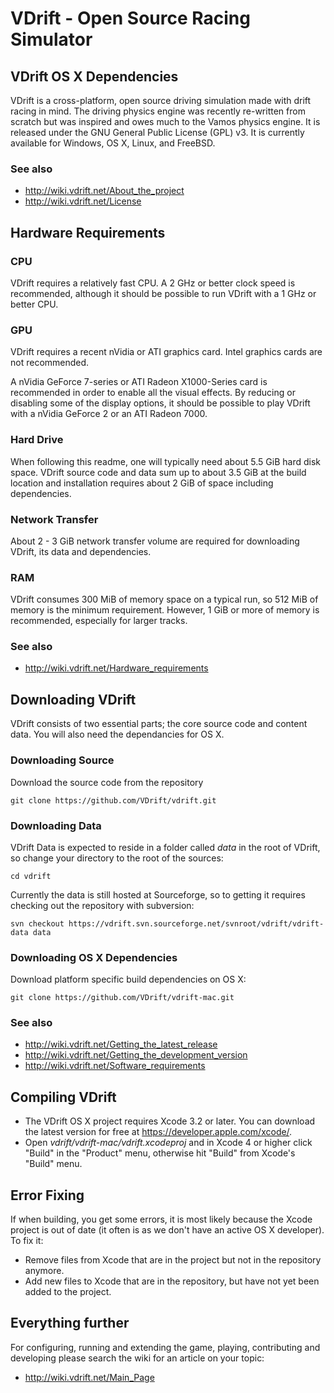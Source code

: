 # VDrift - Open Source Racing Simulator

## VDrift OS X Dependencies

VDrift is a cross-platform, open source driving simulation made with drift
racing in mind. The driving physics engine was recently re-written from scratch
but was inspired and owes much to the Vamos physics engine. It is released under
the GNU General Public License (GPL) v3. It is currently available for Windows,
OS X, Linux, and FreeBSD.

### See also

- http://wiki.vdrift.net/About_the_project
- http://wiki.vdrift.net/License

## Hardware Requirements

### CPU

VDrift requires a relatively fast CPU. A 2 GHz or better clock speed is
recommended, although it should be possible to run VDrift with a 1 GHz or better
CPU.

### GPU

VDrift requires a recent nVidia or ATI graphics card. Intel graphics cards are
not recommended.

A nVidia GeForce 7-series or ATI Radeon X1000-Series card is recommended in
order to enable all the visual effects. By reducing or disabling some of the
display options, it should be possible to play VDrift with a nVidia GeForce 2 or
an ATI Radeon 7000.

### Hard Drive

When following this readme, one will typically need about 5.5 GiB hard disk
space. VDrift source code and data sum up to about 3.5 GiB at the build location
and installation requires about 2 GiB of space including dependencies.

### Network Transfer

About 2 - 3 GiB network transfer volume are required for downloading VDrift, its
data and dependencies.

### RAM

VDrift consumes 300 MiB of memory space on a typical run, so 512 MiB of memory
is the minimum requirement. However, 1 GiB or more of memory is recommended,
especially for larger tracks.

### See also

- http://wiki.vdrift.net/Hardware_requirements

## Downloading VDrift

VDrift consists of two essential parts; the core source code and content data.
You will also need the dependancies for OS X.

### Downloading Source

Download the source code from the repository

    git clone https://github.com/VDrift/vdrift.git

### Downloading Data

VDrift Data is expected to reside in a folder called *data* in the root of
VDrift, so change your directory to the root of the sources:

    cd vdrift

Currently the data is still hosted at Sourceforge, so to getting it requires
checking out the repository with subversion:

    svn checkout https://vdrift.svn.sourceforge.net/svnroot/vdrift/vdrift-data data

### Downloading OS X Dependencies

Download platform specific build dependencies on OS X:

    git clone https://github.com/VDrift/vdrift-mac.git

### See also

- http://wiki.vdrift.net/Getting_the_latest_release
- http://wiki.vdrift.net/Getting_the_development_version
- http://wiki.vdrift.net/Software_requirements

## Compiling VDrift

- The VDrift OS X project requires Xcode 3.2 or later. You can download the latest version for free at https://developer.apple.com/xcode/.
- Open *vdrift/vdrift-mac/vdrift.xcodeproj* and in Xcode 4 or higher click
"Build" in the "Product" menu, otherwise hit "Build" from Xcode's "Build" menu.

## Error Fixing

If when building, you get some errors, it is most likely because the Xcode
project is out of date (it often is as we don't have an active OS X developer).
To fix it:

- Remove files from Xcode that are in the project but not in the repository
anymore.
- Add new files to Xcode that are in the repository, but have not yet been added
to the project.

## Everything further

For configuring, running and extending the game, playing, contributing and
developing please search the wiki for an article on your topic:

- http://wiki.vdrift.net/Main_Page
